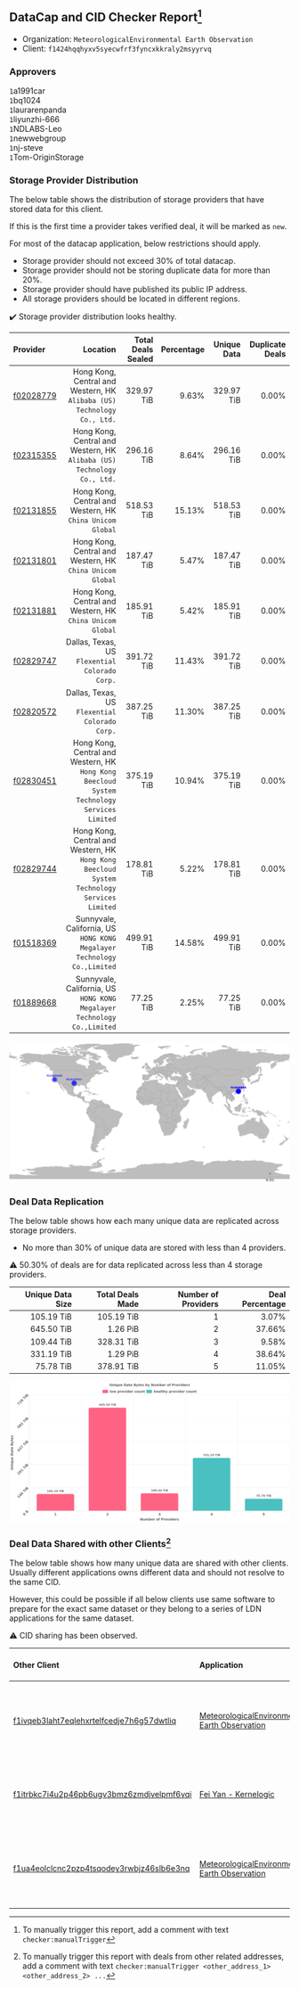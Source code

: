 ## DataCap and CID Checker Report[^1]
 - Organization: `MeteorologicalEnvironmental Earth Observation`
 - Client: `f1424hqqhyxv5syecwfrf3fyncxkkraly2msyyrvq`
### Approvers
`1`a1991car<br/>`1`bq1024<br/>`1`laurarenpanda<br/>`1`liyunzhi-666<br/>`1`NDLABS-Leo<br/>`1`newwebgroup<br/>`1`nj-steve<br/>`1`Tom-OriginStorage


### Storage Provider Distribution
The below table shows the distribution of storage providers that have stored data for this client.

If this is the first time a provider takes verified deal, it will be marked as `new`.

For most of the datacap application, below restrictions should apply.
 - Storage provider should not exceed 30% of total datacap.
 - Storage provider should not be storing duplicate data for more than 20%.
 - Storage provider should have published its public IP address.
 - All storage providers should be located in different regions.

✔️ Storage provider distribution looks healthy.

| Provider                                              |                                                                                       Location | Total Deals Sealed | Percentage | Unique Data | Duplicate Deals |
| :---------------------------------------------------- | ---------------------------------------------------------------------------------------------: | -----------------: | ---------: | ----------: | --------------: |
| [f02028779](https://filfox.info/en/address/f02028779) |                     Hong Kong, Central and Western, HK<br/>`Alibaba (US) Technology Co., Ltd.` |         329.97 TiB |      9.63% |  329.97 TiB |           0.00% |
| [f02315355](https://filfox.info/en/address/f02315355) |                     Hong Kong, Central and Western, HK<br/>`Alibaba (US) Technology Co., Ltd.` |         296.16 TiB |      8.64% |  296.16 TiB |           0.00% |
| [f02131855](https://filfox.info/en/address/f02131855) |                                   Hong Kong, Central and Western, HK<br/>`China Unicom Global` |         518.53 TiB |     15.13% |  518.53 TiB |           0.00% |
| [f02131801](https://filfox.info/en/address/f02131801) |                                   Hong Kong, Central and Western, HK<br/>`China Unicom Global` |         187.47 TiB |      5.47% |  187.47 TiB |           0.00% |
| [f02131881](https://filfox.info/en/address/f02131881) |                                   Hong Kong, Central and Western, HK<br/>`China Unicom Global` |         185.91 TiB |      5.42% |  185.91 TiB |           0.00% |
| [f02829747](https://filfox.info/en/address/f02829747) |                                              Dallas, Texas, US<br/>`Flexential Colorado Corp.` |         391.72 TiB |     11.43% |  391.72 TiB |           0.00% |
| [f02820572](https://filfox.info/en/address/f02820572) |                                              Dallas, Texas, US<br/>`Flexential Colorado Corp.` |         387.25 TiB |     11.30% |  387.25 TiB |           0.00% |
| [f02830451](https://filfox.info/en/address/f02830451) | Hong Kong, Central and Western, HK<br/>`Hong Kong Beecloud System Technology Services Limited` |         375.19 TiB |     10.94% |  375.19 TiB |           0.00% |
| [f02829744](https://filfox.info/en/address/f02829744) | Hong Kong, Central and Western, HK<br/>`Hong Kong Beecloud System Technology Services Limited` |         178.81 TiB |      5.22% |  178.81 TiB |           0.00% |
| [f01518369](https://filfox.info/en/address/f01518369) |                     Sunnyvale, California, US<br/>`HONG KONG Megalayer Technology Co.,Limited` |         499.91 TiB |     14.58% |  499.91 TiB |           0.00% |
| [f01889668](https://filfox.info/en/address/f01889668) |                     Sunnyvale, California, US<br/>`HONG KONG Megalayer Technology Co.,Limited` |          77.25 TiB |      2.25% |   77.25 TiB |           0.00% |

<img src="https://raw.githubusercontent.com/data-preservation-programs/filplus-checker-assets/main/filecoin-project/filecoin-plus-large-datasets/issues/2167/1706260021126.png"/>

### Deal Data Replication
The below table shows how each many unique data are replicated across storage providers.

- No more than 30% of unique data are stored with less than 4 providers.

⚠️ 50.30% of deals are for data replicated across less than 4 storage providers.

| Unique Data Size | Total Deals Made | Number of Providers | Deal Percentage |
| ---------------: | ---------------: | ------------------: | --------------: |
|       105.19 TiB |       105.19 TiB |                   1 |           3.07% |
|       645.50 TiB |         1.26 PiB |                   2 |          37.66% |
|       109.44 TiB |       328.31 TiB |                   3 |           9.58% |
|       331.19 TiB |         1.29 PiB |                   4 |          38.64% |
|        75.78 TiB |       378.91 TiB |                   5 |          11.05% |

<img src="https://raw.githubusercontent.com/data-preservation-programs/filplus-checker-assets/main/filecoin-project/filecoin-plus-large-datasets/issues/2167/1706260021734.png"/>

### Deal Data Shared with other Clients[^3]
The below table shows how many unique data are shared with other clients.
Usually different applications owns different data and should not resolve to the same CID.

However, this could be possible if all below clients use same software to prepare for the exact same dataset or they belong to a series of LDN applications for the same dataset.

⚠️ CID sharing has been observed.

| Other Client                                                                                                          | Application                                                                                                                   | Total Deals Affected | Unique CIDs | Approvers                                                                                                                                   |
| :-------------------------------------------------------------------------------------------------------------------- | :---------------------------------------------------------------------------------------------------------------------------- | -------------------: | ----------: | :------------------------------------------------------------------------------------------------------------------------------------------ |
| [f1ivqeb3laht7eqlehxrtelfcedje7h6g57dwtliq](https://filfox.info/en/address/f1ivqeb3laht7eqlehxrtelfcedje7h6g57dwtliq) | [MeteorologicalEnvironmental Earth Observation](https://github.com/filecoin-project/filecoin-plus-large-datasets/issues/1508) |             2.61 PiB |      19,436 | `2`cryptowhizzard<br/>`1`flyworker<br/>`1`Joss-Hua<br/>`1`liyunzhi-666<br/>`1`NDLABS-Leo<br/>`1`NiwanDao<br/>`2`stcloudlisa<br/>`1`xinaxu   |
| [f1itrbkc7i4u2p46pb6ugv3bmz6zmdjvelpmf6vqi](https://filfox.info/en/address/f1itrbkc7i4u2p46pb6ugv3bmz6zmdjvelpmf6vqi) | [Fei Yan \- Kernelogic](https://github.com/filecoin-project/filecoin-plus-large-datasets/issues/1106)                         |             1.93 PiB |      10,535 | `1`1ane-1<br/>`1`cryptowhizzard<br/>`2`flyworker<br/>`1`liyunzhi-666<br/>`1`NDLABS-Leo<br/>`2`newwebgroup<br/>`2`xinaxu                     |
| [f1ua4eolclcnc2pzp4tsqodey3rwbjz46slb6e3nq](https://filfox.info/en/address/f1ua4eolclcnc2pzp4tsqodey3rwbjz46slb6e3nq) | [MeteorologicalEnvironmental Earth Observation](https://github.com/filecoin-project/filecoin-plus-large-datasets/issues/1507) |           427.59 TiB |      10,072 | `1`cryptowhizzard<br/>`2`flyworker<br/>`2`Joss-Hua<br/>`1`NDLABS-Leo<br/>`2`NiwanDao<br/>`2`stcloudlisa<br/>`1`xiaoyuaiheshui<br/>`1`xinaxu |

[^1]: To manually trigger this report, add a comment with text `checker:manualTrigger`

[^2]: Deals from those addresses are combined into this report as they are specified with `checker:manualTrigger`

[^3]: To manually trigger this report with deals from other related addresses, add a comment with text `checker:manualTrigger <other_address_1> <other_address_2> ...`
